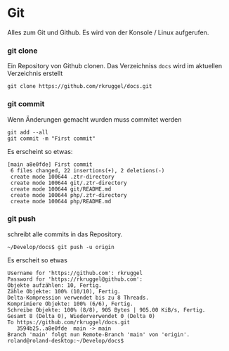 # Git
Alles zum Git und Github. Es wird von der Konsole / Linux aufgerufen.

### git clone

Ein Repository von Github clonen. Das Verzeichniss `docs` wird im aktuellen Verzeichnis erstellt

    git clone https://github.com/rkruggel/docs.git

### git commit

Wenn Änderungen gemacht wurden muss commitet werden

    git add --all
    git commit -m "First commit"

Es erscheint so etwas:

    [main a8e0fde] First commit
     6 files changed, 22 insertions(+), 2 deletions(-)
     create mode 100644 .ztr-directory
     create mode 100644 git/.ztr-directory
     create mode 100644 git/README.md
     create mode 100644 php/.ztr-directory
     create mode 100644 php/README.md


### git push
schreibt alle commits in das Repository.

    ~/Develop/docs$ git push -u origin
    
Es erscheit so etwas

    Username for 'https://github.com': rkruggel
    Password for 'https://rkruggel@github.com': 
    Objekte aufzählen: 10, Fertig.
    Zähle Objekte: 100% (10/10), Fertig.
    Delta-Kompression verwendet bis zu 8 Threads.
    Komprimiere Objekte: 100% (6/6), Fertig.
    Schreibe Objekte: 100% (8/8), 905 Bytes | 905.00 KiB/s, Fertig.
    Gesamt 8 (Delta 0), Wiederverwendet 0 (Delta 0)
    To https://github.com/rkruggel/docs.git
       3594b25..a8e0fde  main -> main
    Branch 'main' folgt nun Remote-Branch 'main' von 'origin'.
    roland@roland-desktop:~/Develop/docs$ 



